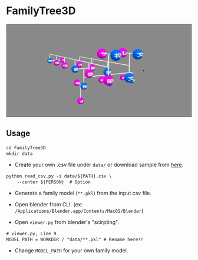 # FamilyTree3D

<img src="docs/demo.gif" width=700>

## Usage

```
cd FamilyTree3D
mkdir data
```

- Create your own .csv file under `data/` or download sample from [here](https://drive.google.com/drive/folders/1O1x_nGjIGkQcmhabONKtKexT-C-WGQY1?usp=drive_link).

```
python read_csv.py -i data/${PATH}.csv \
    --center ${PERSON}  # Option
```
- Generate a family model (`**.pkl`) from the input csv file.

- Open blender from CLI. (ex: `/Applications/Blender.app/Contents/MacOS/Blender`)
- Open `viewer.py` from blender's "scirpting".

```
# viewer.py, Line 9
MODEL_PATH = WORKDIR / "data/**.pkl" # Rename here!!
```
- Change `MODEL_PATH` for your own family model.
